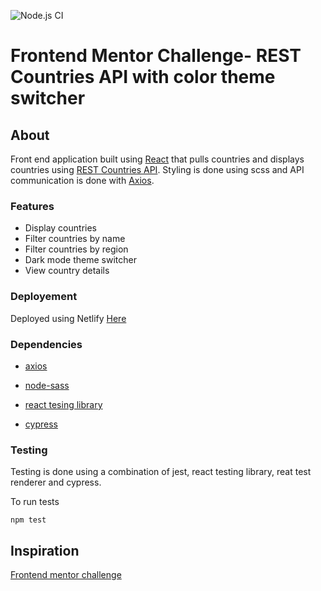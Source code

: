 ![Node.js CI](https://github.com/oludamilola-m/rest-countries-frontend/workflows/Node.js%20CI/badge.svg?branch=master)

# Frontend Mentor Challenge- REST Countries API with color theme switcher

## About

Front end application built using [React](https://reactjs.org) that pulls countries and displays countries using [REST Countries API](https://restcountries.eu). Styling is done using scss and API communication is done with [Axios](https://github.com/axios/axios).

### Features

- Display countries
- Filter countries by name
- Filter countries by region
- Dark mode theme switcher
- View country details

### Deployement

Deployed using Netlify [Here](https://cocky-mcnulty-0c1248.netlify.app/)

### Dependencies

- [axios](https://github.com/axios/axios)

- [node-sass](https://www.npmjs.com/package/node-sass)

- [react tesing library](https://github.com/testing-library/react-testing-library)

- [cypress](https://github.com/cypress-io/cypress)

### Testing

Testing is done using a combination of jest, react testing library, reat test renderer and cypress.

To run tests

`npm test`

## Inspiration

[Frontend mentor challenge](https://www.frontendmentor.io/challenges/rest-countries-api-with-color-theme-switcher-5cacc469fec04111f7b848ca)
